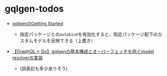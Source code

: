 # gqlgen-todos

- [gqlgenのGetting Started](https://gqlgen.com/getting-started/)
  - 指定パッケージとの`autobind`を有効化すると、指定パッケージ配下のカスタムモデルを反映できる（上書き）

- [【GraphQL × Go】gqlgenの基本構成とオーバーフェッチを防ぐmodel resolverの実装](https://tech.layerx.co.jp/entry/2021/10/22/171242)
  - (誤表記も多少ありそう)
